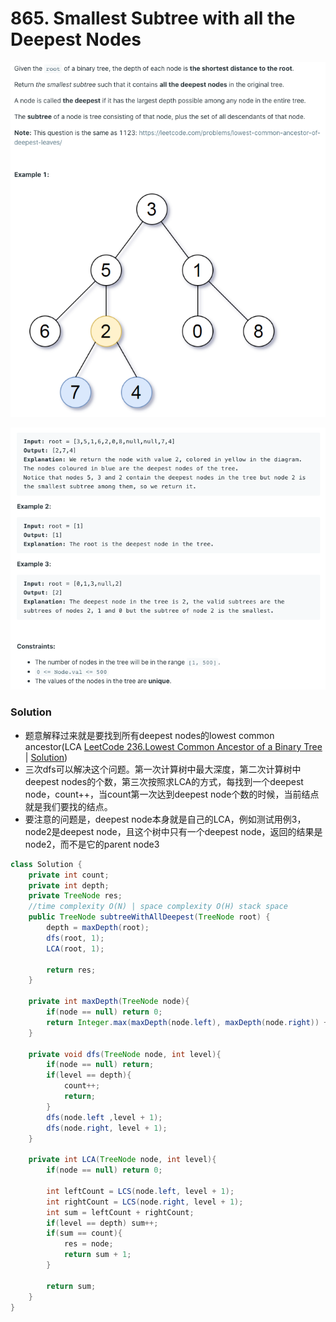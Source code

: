 # 865. Smallest Subtree with all the Deepest Nodes

![Screenshot_2020-12-12_at_18.44.07.png](Screenshot_2020-12-12_at_18.44.07.png)

![Screenshot_2020-12-12_at_18.44.24.png](Screenshot_2020-12-12_at_18.44.24.png)

### Solution

- 题意解释过来就是要找到所有deepest nodes的lowest common ancestor(LCA [LeetCode 236.Lowest Common Ancestor of a Binary Tree](https://leetcode.com/problems/lowest-common-ancestor-of-a-binary-tree/) | [Solution](https://github.com/MarekZhang/Leetcode-My-Solutions/blob/master/236.Lowest%20Common%20Ancestor%20of%20a%20Binary%20Tree/src/Solution.java))
- 三次dfs可以解决这个问题。第一次计算树中最大深度，第二次计算树中deepest nodes的个数，第三次按照求LCA的方式，每找到一个deepest node，count++，当count第一次达到deepest node个数的时候，当前结点就是我们要找的结点。
- 要注意的问题是，deepest node本身就是自己的LCA，例如测试用例3，node2是deepest node，且这个树中只有一个deepest node，返回的结果是node2，而不是它的parent node3

```java
class Solution {
    private int count;
    private int depth;
    private TreeNode res;    
    //time complexity O(N) | space complexity O(H) stack space
    public TreeNode subtreeWithAllDeepest(TreeNode root) {
        depth = maxDepth(root); 
        dfs(root, 1);
        LCA(root, 1);
        
        return res;
    }
    
    private int maxDepth(TreeNode node){
        if(node == null) return 0;
        return Integer.max(maxDepth(node.left), maxDepth(node.right)) + 1;
    }

    private void dfs(TreeNode node, int level){
        if(node == null) return;
        if(level == depth){
            count++;
            return;
        } 
        dfs(node.left ,level + 1);
        dfs(node.right, level + 1);
    }

    private int LCA(TreeNode node, int level){
        if(node == null) return 0;
        
        int leftCount = LCS(node.left, level + 1);
        int rightCount = LCS(node.right, level + 1);
        int sum = leftCount + rightCount;
        if(level == depth) sum++;
        if(sum == count){
            res = node;
            return sum + 1;
        } 

        return sum; 
    }
}
```

